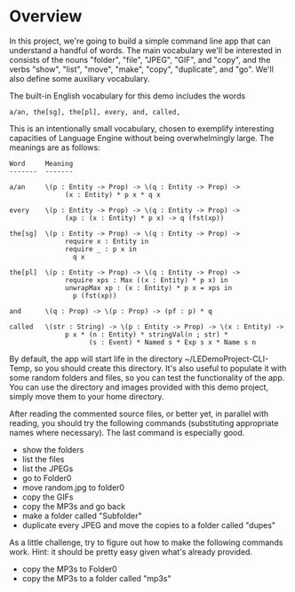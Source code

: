 Overview
========

In this project, we're going to build a simple command line app that can
understand a handful of words. The main vocabulary we'll be interested in
consists of the nouns "folder", "file", "JPEG", "GIF", and "copy", and the
verbs "show", "list", "move", "make", "copy", "duplicate", and "go". We'll also define
some auxiliary vocabulary.

The built-in English vocabulary for this demo includes the words

    a/an, the[sg], the[pl], every, and, called, 
  
This is an intentionally small vocabulary, chosen to exemplify interesting
capacities of Language Engine without being overwhelmingly large. The
meanings are as follows:


    Word     Meaning
    -------  -------
    
    a/an     \(p : Entity -> Prop) -> \(q : Entity -> Prop) ->
                  (x : Entity) * p x * q x
    
    every    \(p : Entity -> Prop) -> \(q : Entity -> Prop) ->
                  (xp : (x : Entity) * p x) -> q (fst(xp))
    
    the[sg]  \(p : Entity -> Prop) -> \(q : Entity -> Prop) ->
                  require x : Entity in
                  require _ : p x in
                    q x
    
    the[pl]  \(p : Entity -> Prop) -> \(q : Entity -> Prop) ->
                  require xps : Max ((x : Entity) * p x) in
                  unwrapMax xp : (x : Entity) * p x = xps in
                    p (fst(xp))
    
    and      \(q : Prop) -> \(p : Prop) -> (pf : p) * q
    
    called   \(str : String) -> \(p : Entity -> Prop) -> \(x : Entity) ->
                  p x * (n : Entity) * stringVal(n ; str) *
                        (s : Event) * Named s * Exp s x * Name s n
    

By default, the app will start life in the directory ~/LEDemoProject-CLI-Temp,
so you should create this directory. It's also useful to populate it with some
random folders and files, so you can test the functionality of the app. You can use the directory and images provided with this demo project, simply move them to your home directory.

After reading the commented source files, or better yet, in parallel with
reading, you should try the following commands (substituting appropriate
names where necessary). The last command is especially good.

- show the folders
- list the files
- list the JPEGs
- go to Folder0
- move random.jpg to folder0
- copy the GIFs
- copy the MP3s and go back
- make a folder called "Subfolder"
- duplicate every JPEG and move the copies to a folder called "dupes"

As a little challenge, try to figure out how to make the following commands
work. Hint: it should be pretty easy given what's already provided.

- copy the MP3s to Folder0
- copy the MP3s to a folder called "mp3s"
